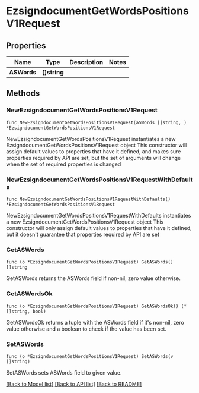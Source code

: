 # EzsigndocumentGetWordsPositionsV1Request

## Properties

Name | Type | Description | Notes
------------ | ------------- | ------------- | -------------
**ASWords** | **[]string** |  | 

## Methods

### NewEzsigndocumentGetWordsPositionsV1Request

`func NewEzsigndocumentGetWordsPositionsV1Request(aSWords []string, ) *EzsigndocumentGetWordsPositionsV1Request`

NewEzsigndocumentGetWordsPositionsV1Request instantiates a new EzsigndocumentGetWordsPositionsV1Request object
This constructor will assign default values to properties that have it defined,
and makes sure properties required by API are set, but the set of arguments
will change when the set of required properties is changed

### NewEzsigndocumentGetWordsPositionsV1RequestWithDefaults

`func NewEzsigndocumentGetWordsPositionsV1RequestWithDefaults() *EzsigndocumentGetWordsPositionsV1Request`

NewEzsigndocumentGetWordsPositionsV1RequestWithDefaults instantiates a new EzsigndocumentGetWordsPositionsV1Request object
This constructor will only assign default values to properties that have it defined,
but it doesn't guarantee that properties required by API are set

### GetASWords

`func (o *EzsigndocumentGetWordsPositionsV1Request) GetASWords() []string`

GetASWords returns the ASWords field if non-nil, zero value otherwise.

### GetASWordsOk

`func (o *EzsigndocumentGetWordsPositionsV1Request) GetASWordsOk() (*[]string, bool)`

GetASWordsOk returns a tuple with the ASWords field if it's non-nil, zero value otherwise
and a boolean to check if the value has been set.

### SetASWords

`func (o *EzsigndocumentGetWordsPositionsV1Request) SetASWords(v []string)`

SetASWords sets ASWords field to given value.



[[Back to Model list]](../README.md#documentation-for-models) [[Back to API list]](../README.md#documentation-for-api-endpoints) [[Back to README]](../README.md)


